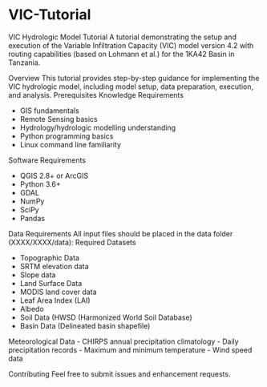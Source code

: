 # VIC-Tutorial
VIC Hydrologic Model Tutorial
A tutorial demonstrating the setup and execution of the Variable Infiltration Capacity (VIC) model version 4.2 with routing capabilities (based on Lohmann et al.) for the 1KA42 Basin in Tanzania.

Overview
This tutorial provides step-by-step guidance for implementing the VIC hydrologic model, including model setup, data preparation, execution, and analysis.
Prerequisites
Knowledge Requirements

- GIS fundamentals
- Remote Sensing basics
- Hydrology/hydrologic modelling understanding
- Python programming basics
- Linux command line familiarity

Software Requirements

- QGIS 2.8+ or ArcGIS
- Python 3.6+
- GDAL
- NumPy
- SciPy
- Pandas

Data Requirements
All input files should be placed in the data folder (XXXX/XXXX/data):
Required Datasets

- Topographic Data
- SRTM elevation data
- Slope data
- Land Surface Data
- MODIS land cover data
- Leaf Area Index (LAI)
- Albedo
- Soil Data (HWSD (Harmonized World Soil Database)
- Basin Data (Delineated basin shapefile)
  
Meteorological Data
    - CHIRPS annual precipitation climatology
    - Daily precipitation records
    - Maximum and minimum temperature
    - Wind speed data

Contributing
Feel free to submit issues and enhancement requests.

